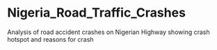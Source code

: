# Nigeria_Road_Traffic_Crashes
 Analysis of road accident crashes on Nigerian Highway showing crash hotspot and reasons for crash
